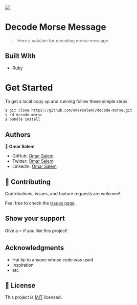 ![](https://img.shields.io/badge/Microverse-blueviolet)

# Decode Morse Message

> Here a solution for decoding morse message


## Built With

- Ruby

# Get Started
To get a local copy up and running follow these simple steps.

```bash
$ git clone https://github.com/omarsalem7/decode-morse.git
$ cd decode-morse
$ bundle install 
```

## Authors

👤 **Omar Salem**

- GitHub: [Omar Salem](https://github.com/omarsalem7)
- Twitter: [Omar Salem](https://twitter.com/Omar80491499)
- LinkedIn: [Omar Salem](https://www.linkedin.com/in/omar-salem-a6945b177/)


## 🤝 Contributing

Contributions, issues, and feature requests are welcome!

Feel free to check the [issues page](../../issues/).

## Show your support

Give a ⭐️ if you like this project!

## Acknowledgments

- Hat tip to anyone whose code was used
- Inspiration
- etc

## 📝 License

This project is [MIT](./MIT.md) licensed.

